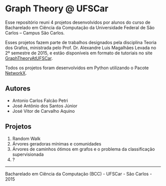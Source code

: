 # Graph Theory @ UFSCar

Esse repositório reuni 4 projetos desenvolvidos por alunos do curso de
Bacharelado em Ciência da Computação da Universidade Federal de São Carlos – Campus São Carlos.

Esses projetos fazem parte de trabalhos designados pela disciplina Teoria dos Grafos,
ministrada pelo Prof. Dr. Alexandre Luis Magalhães Levada no 2º semestre de 2015, e estão disponíveis em formato
de tutoriais no site [GraphTheoryAtUFSCar](https://graphtheoryatufscar.wordpress.com/).

Todos os projetos foram desenvolvidos em Python utilizando o Pacote [NetworkX](https://networkx.github.io/).

## Autores
- Antonio Carlos Falcão Petri
- José Antônio dos Santos Júnior
- José Vitor de Carvalho Aquino

## Projetos
1. Random Walk
2. Árvores geradoras mínimas e comunidades
3. Árvores de caminhos ótimos em grafos e o problema da classificação supervisionada
4. ?


--------------------------------------

Bacharelado em Ciência da Computação (BCC) - UFSCar - São Carlos - 2015
